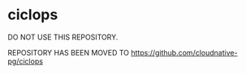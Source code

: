 # ciclops

DO NOT USE THIS REPOSITORY.

REPOSITORY HAS BEEN MOVED TO https://github.com/cloudnative-pg/ciclops


